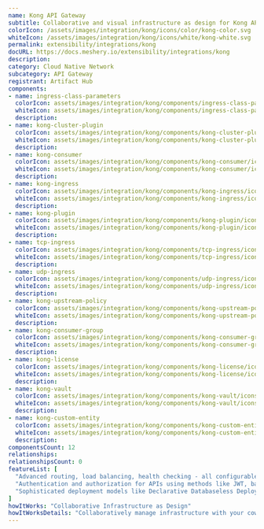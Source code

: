 ```yaml
---
name: Kong API Gateway
subtitle: Collaborative and visual infrastructure as design for Kong API Gateway
colorIcon: /assets/images/integration/kong/icons/color/kong-color.svg
whiteIcon: /assets/images/integration/kong/icons/white/kong-white.svg
permalink: extensibility/integrations/kong
docURL: https://docs.meshery.io/extensibility/integrations/kong
description: 
category: Cloud Native Network
subcategory: API Gateway
registrant: Artifact Hub
components: 
- name: ingress-class-parameters
  colorIcon: assets/images/integration/kong/components/ingress-class-parameters/icons/color/ingress-class-parameters-color.svg
  whiteIcon: assets/images/integration/kong/components/ingress-class-parameters/icons/white/ingress-class-parameters-white.svg
  description: 
- name: kong-cluster-plugin
  colorIcon: assets/images/integration/kong/components/kong-cluster-plugin/icons/color/kong-cluster-plugin-color.svg
  whiteIcon: assets/images/integration/kong/components/kong-cluster-plugin/icons/white/kong-cluster-plugin-white.svg
  description: 
- name: kong-consumer
  colorIcon: assets/images/integration/kong/components/kong-consumer/icons/color/kong-consumer-color.svg
  whiteIcon: assets/images/integration/kong/components/kong-consumer/icons/white/kong-consumer-white.svg
  description: 
- name: kong-ingress
  colorIcon: assets/images/integration/kong/components/kong-ingress/icons/color/kong-ingress-color.svg
  whiteIcon: assets/images/integration/kong/components/kong-ingress/icons/white/kong-ingress-white.svg
  description: 
- name: kong-plugin
  colorIcon: assets/images/integration/kong/components/kong-plugin/icons/color/kong-plugin-color.svg
  whiteIcon: assets/images/integration/kong/components/kong-plugin/icons/white/kong-plugin-white.svg
  description: 
- name: tcp-ingress
  colorIcon: assets/images/integration/kong/components/tcp-ingress/icons/color/tcp-ingress-color.svg
  whiteIcon: assets/images/integration/kong/components/tcp-ingress/icons/white/tcp-ingress-white.svg
  description: 
- name: udp-ingress
  colorIcon: assets/images/integration/kong/components/udp-ingress/icons/color/udp-ingress-color.svg
  whiteIcon: assets/images/integration/kong/components/udp-ingress/icons/white/udp-ingress-white.svg
  description: 
- name: kong-upstream-policy
  colorIcon: assets/images/integration/kong/components/kong-upstream-policy/icons/color/kong-upstream-policy-color.svg
  whiteIcon: assets/images/integration/kong/components/kong-upstream-policy/icons/white/kong-upstream-policy-white.svg
  description: 
- name: kong-consumer-group
  colorIcon: assets/images/integration/kong/components/kong-consumer-group/icons/color/kong-consumer-group-color.svg
  whiteIcon: assets/images/integration/kong/components/kong-consumer-group/icons/white/kong-consumer-group-white.svg
  description: 
- name: kong-license
  colorIcon: assets/images/integration/kong/components/kong-license/icons/color/kong-license-color.svg
  whiteIcon: assets/images/integration/kong/components/kong-license/icons/white/kong-license-white.svg
  description: 
- name: kong-vault
  colorIcon: assets/images/integration/kong/components/kong-vault/icons/color/kong-vault-color.svg
  whiteIcon: assets/images/integration/kong/components/kong-vault/icons/white/kong-vault-white.svg
  description: 
- name: kong-custom-entity
  colorIcon: assets/images/integration/kong/components/kong-custom-entity/icons/color/kong-custom-entity-color.svg
  whiteIcon: assets/images/integration/kong/components/kong-custom-entity/icons/white/kong-custom-entity-white.svg
  description: 
componentsCount: 12
relationships: 
relationshipsCount: 0
featureList: [
  "Advanced routing, load balancing, health checking - all configurable via a RESTful admin API or declarative configuration.",
  "Authentication and authorization for APIs using methods like JWT, basic auth, OAuth, ACLs and more.",
  "Sophisticated deployment models like Declarative Databaseless Deployment and Hybrid Deployment (control plane/data plane separation) without any vendor lock-in."
]
howItWorks: "Collaborative Infrastructure as Design"
howItWorksDetails: "Collaboratively manage infrastructure with your coworkers synchronously sharing the same designs."
---
```

